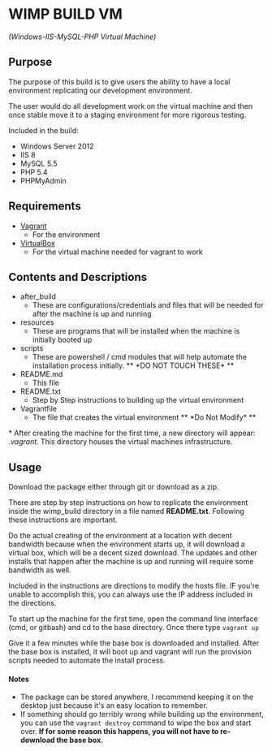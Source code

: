 # WIMP BUILD VM  #  
*(Windows-IIS-MySQL-PHP Virtual Machine)*

## Purpose ##
The purpose of this build is to give users the ability to have a local environment replicating our development environment.

The user would do all development work on the virtual machine and then once stable move it to a staging environment for more 
rigorous testing.

Included in the build:
- Windows Server 2012
- IIS 8
- MySQL 5.5
- PHP 5.4
- PHPMyAdmin

## Requirements ##
- [Vagrant](https://www.vagrantup.com/downloads.html) 
  - For the environment
- [VirtualBox](https://www.virtualbox.org/wiki/Downloads)
  - For the virtual machine needed for vagrant to work
  
## Contents and Descriptions ##
- after_build
	- These are configurations/credentials and files that will be needed for after the machine is up and running
- resources
	- These are programs that will be installed when the machine is initially booted up
- scripts
	- These are powershell / cmd modules that will help automate the installation process initially. ** \*DO NOT TOUCH THESE\* **
- README.md
	- This file
- README.txt
	- Step by Step instructions to building up the virtual environment
- Vagrantfile
	- The file that creates the virtual environment ** \*Do Not Modify\* **

\* After creating the machine for the first time, a new directory will appear: *.vagrant*. This directory houses the virtual machines infrastructure. 

## Usage ##
Download the package either through git or download as a zip.  
  
There are step by step instructions on how to replicate the environment inside the wimp_build directory in a file named **README.txt**.
Following these instructions are important. 

Do the actual creating of the environment at a location with decent bandwidth because when the environment starts up, it will 
download a virtual box, which will be a decent sized download. The updates and other installs that happen after the machine is up 
and running will require some bandwidth as well.

Included in the instructions are directions to modify the hosts file. IF you're unable to accomplish this, you can always use the IP address
included in the directions.

To start up the machine for the first time, open the command line interface (cmd, or gitbash) and cd to the base directory. Once there
type ```vagrant up```

Give it a few minutes while the base box is downloaded and installed. After the base box is installed, it will boot up and vagrant will run the 
provision scripts needed to automate the install process.

#### Notes ####
- The package can be stored anywhere, I recommend keeping it on the desktop just because it's an easy location to remember.
- If something should go terribly wrong while building up the environment, you can use the ```vagrant destroy``` command to 
wipe the box and start over. **If for some reason this happens, you will not have to re-download the base box.**